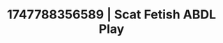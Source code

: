 ---
categories:
- Retro fantasy play
- Erotic audiobooks
- Virtual reality
- Lace and desire
- Public flashing
image: /assets/images/1747788356589.jpg
layout: post
seo:
  description: Featured content with high-quality ABDL Play, Scat Fetish. HD images
    available.
  keywords: ABDL Play, Scat Fetish
  og_image: /assets/images/1747788356589.jpg
  schema_type: VisualArtwork
tags:
- '#1747788356589'
- ABDL Play
- Scat Fetish
title: 1747788356589 | Scat Fetish ABDL Play
---